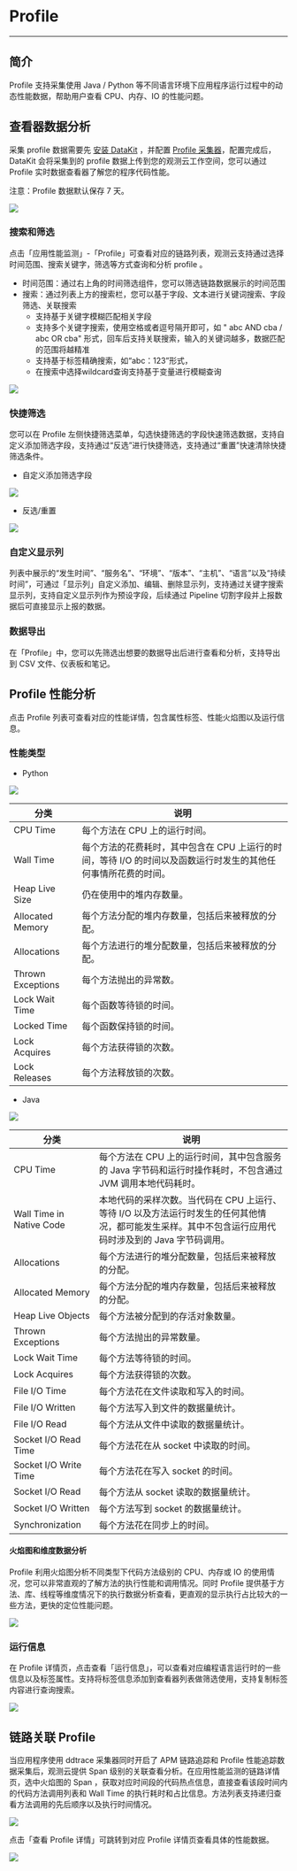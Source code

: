 # Profile
---

## 简介

Profile 支持采集使用 Java / Python 等不同语言环境下应用程序运行过程中的动态性能数据，帮助用户查看 CPU、内存、IO 的性能问题。

## 查看器数据分析

采集 profile 数据需要先 [安装 DataKit](../datakit/datakit-install.md) ，并配置 [Profile 采集器](../integrations/profile.md)，配置完成后，DataKit 会将采集到的 profile 数据上传到您的观测云工作空间，您可以通过 Profile 实时数据查看器了解您的程序代码性能。

注意：Profile 数据默认保存 7 天。

![](img/6.profile_1.png)

### 搜索和筛选

点击「应用性能监测」-「Profile」可查看对应的链路列表，观测云支持通过选择时间范围、搜索关键字，筛选等方式查询和分析 profile 。

- 时间范围：通过右上角的时间筛选组件，您可以筛选链路数据展示的时间范围
- 搜索：通过列表上方的搜索栏，您可以基于字段、文本进行关键词搜索、字段筛选、关联搜索
   - 支持基于关键字模糊匹配相关字段
   - 支持多个关键字搜索，使用空格或者逗号隔开即可，如 " abc AND cba / abc OR cba" 形式，回车后支持关联搜索，输入的关键词越多，数据匹配的范围将越精准
   - 支持基于标签精确搜索，如“abc：123”形式，
   - 在搜索中选择wildcard查询支持基于变量进行模糊查询

![](img/image_6.png)



### 快捷筛选

您可以在 Profile 左侧快捷筛选菜单，勾选快捷筛选的字段快速筛选数据，支持自定义添加筛选字段，支持通过“反选”进行快捷筛选，支持通过“重置”快速清除快捷筛选条件。

- 自定义添加筛选字段

![](img/6.profile_1.1.png)

- 反选/重置



![](img/6.profile_1.2.png)

### 自定义显示列

列表中展示的“发生时间”、“服务名”、“环境”、“版本”、“主机”、“语言”以及“持续时间”，可通过「显示列」自定义添加、编辑、删除显示列，支持通过关键字搜索显示列，支持自定义显示列作为预设字段，后续通过 Pipeline 切割字段并上报数据后可直接显示上报的数据。

### 数据导出

在「Profile」中，您可以先筛选出想要的数据导出后进行查看和分析，支持导出到 CSV 文件、仪表板和笔记。

## Profile 性能分析

点击 Profile 列表可查看对应的性能详情，包含属性标签、性能火焰图以及运行信息。

### 性能类型

- Python

![](img/6.profile_9.png)

| 分类              | 说明                                                         |
| ----------------- | ------------------------------------------------------------ |
| CPU Time          | 每个方法在 CPU 上的运行时间。                                |
| Wall Time         | 每个方法的花费耗时，其中包含在 CPU 上运行的时间，等待 I/O 的时间以及函数运行时发生的其他任何事情所花费的时间。 |
| Heap Live Size    | 仍在使用中的堆内存数量。                                     |
| Allocated Memory  | 每个方法分配的堆内存数量，包括后来被释放的分配。             |
| Allocations       | 每个方法进行的堆分配数量，包括后来被释放的分配。             |
| Thrown Exceptions | 每个方法抛出的异常数。                                       |
| Lock Wait Time    | 每个函数等待锁的时间。                                       |
| Locked Time       | 每个函数保持锁的时间。                                       |
| Lock Acquires     | 每个方法获得锁的次数。                                       |
| Lock Releases     | 每个方法释放锁的次数。                                       |

- Java

![](img/6.profile_2.png)

| 分类                     | 说明                                                         |
| ------------------------ | ------------------------------------------------------------ |
| CPU Time                 | 每个方法在 CPU 上的运行时间，其中包含服务的 Java 字节码和运行时操作耗时，不包含通过 JVM 调用本地代码耗时。 |
| Wall Time in Native Code | 本地代码的采样次数。当代码在 CPU 上运行、等待 I/O 以及方法运行时发生的任何其他情况，都可能发生采样。其中不包含运行应用代码时涉及到的 Java 字节码调用。 |
| Allocations              | 每个方法进行的堆分配数量，包括后来被释放的分配。             |
| Allocated Memory         | 每个方法分配的堆内存数量，包括后来被释放的分配。             |
| Heap Live Objects        | 每个方法被分配到的存活对象数量。                             |
| Thrown Exceptions        | 每个方法抛出的异常数量。                                     |
| Lock Wait Time           | 每个方法等待锁的时间。                                       |
| Lock Acquires            | 每个方法获得锁的次数。                                       |
| File I/O Time            | 每个方法花在文件读取和写入的时间。                           |
| File I/O Written         | 每个方法写入到文件的数据量统计。                             |
| File I/O Read            | 每个方法从文件中读取的数据量统计。                           |
| Socket I/O Read Time     | 每个方法花在从 socket 中读取的时间。                         |
| Socket I/O Write Time    | 每个方法花在写入 socket 的时间。                             |
| Socket I/O Read          | 每个方法从 socket 读取的数据量统计。                         |
| Socket I/O Written       | 每个方法写到 socket 的数据量统计。                           |
| Synchronization          | 每个方法花在同步上的时间。                                   |

#### 火焰图和维度数据分析

Profile 利用火焰图分析不同类型下代码方法级别的 CPU、内存或 IO 的使用情况，您可以非常直观的了解方法的执行性能和调用情况。同时 Profile 提供基于方法、库、线程等维度情况下的执行数据分析查看，更直观的显示执行占比较大的一些方法，更快的定位性能问题。

![](img/6.profile_8.png)

### 运行信息

在 Profile 详情页，点击查看「运行信息」，可以查看对应编程语言运行时的一些信息以及标签属性。支持将标签信息添加到查看器列表做筛选使用，支持复制标签内容进行查询搜索。

![](img/6.profile_5.png)

## 链路关联 Profile

当应用程序使用 ddtrace 采集器同时开启了 APM 链路追踪和 Profile 性能追踪数据采集后，观测云提供 Span 级别的关联查看分析。在应用性能监测的链路详情页，选中火焰图的 Span ，获取对应时间段的代码热点信息，直接查看该段时间内的代码方法调用列表和 Wall Time 的执行耗时和占比信息。方法列表支持递归查看方法调用的先后顺序以及执行时间情况。

![](img/6.profile_6.png)

点击「查看 Profile 详情」可跳转到对应 Profile 详情页查看具体的性能数据。

![](img/6.profile_8.png)

